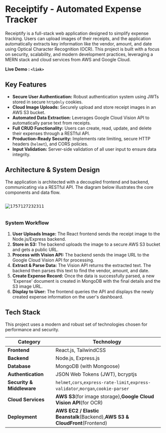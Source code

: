 # Receiptify - Automated Expense Tracker

Receiptify is a full-stack web application designed to simplify expense tracking. Users can upload images of their receipts, and the application automatically extracts key information like the vendor, amount, and date using Optical Character Recognition (OCR). This project is built with a focus on security, scalability, and modern development practices, leveraging a MERN stack and cloud services from AWS and Google Cloud.

**Live Demo : `<link>`**

## Key Features

* **Secure User Authentication:** Robust authentication system using JWTs stored in secure `httpOnly` cookies.
* **Cloud Image Uploads:** Securely upload and store receipt images in an AWS S3 bucket.
* **Automated Data Extraction:** Leverages Google Cloud Vision API to automatically parse text from receipts.
* **Full CRUD Functionality:** Users can create, read, update, and delete their expenses through a RESTful API.
* **Production-Ready Security:** Implements rate limiting, secure HTTP headers (`helmet`), and CORS policies.
* **Input Validation:** Server-side validation of all user input to ensure data integrity.

## Architecture & System Design

The application is architected with a decoupled frontend and backend, communicating via a RESTful API. The diagram below illustrates the core components and data flow.

<pre class="vditor-reset" placeholder="" contenteditable="true" spellcheck="false"><p data-block="0"><img src="https://file+.vscode-resource.vscode-cdn.net/c%3A/Users/Jaymin/Desktop/Receiptify/image/README/1757127232311.png" alt="1757127232311"/></p></pre>

### System Workflow

1. **User Uploads Image:** The React frontend sends the receipt image to the Node.js/Express backend.
2. **Store in S3:** The backend uploads the image to a secure AWS S3 bucket and gets a public URL.
3. **Process with Vision API:** The backend sends the image URL to the Google Cloud Vision API for processing.
4. **Extract & Parse Data:** The Vision API returns the extracted text. The backend then parses this text to find the vendor, amount, and date.
5. **Create Expense Record:** Once the data is successfully parsed, a new 'Expense' document is created in MongoDB with the final details and the S3 image URL.
6. **Display to User:** The frontend queries the API and displays the newly created expense information on the user's dashboard.

## Tech Stack

This project uses a modern and robust set of technologies chosen for performance and security.

| **Category**              | **Technology**                                                                          |
| ------------------------------- | --------------------------------------------------------------------------------------------- |
| **Frontend**              | React.js, TailwindCSS                                                                         |
| **Backend**               | Node.js, Express.js                                                                           |
| **Database**              | MongoDB (with Mongoose)                                                                       |
| **Authentication**        | JSON Web Tokens (JWT), bcryptjs                                                               |
| **Security & Middleware** | `helmet`,`cors`,`express-rate-limit`,`express-validator`,`morgan`,`cookie-parser` |
| **Cloud Services**        | **AWS S3**(for image storage),**Google Cloud Vision API**(for OCR)                |
| **Deployment**            | **AWS EC2 / Elastic Beanstalk**(Backend),**AWS S3 & CloudFront**(Frontend)        |
